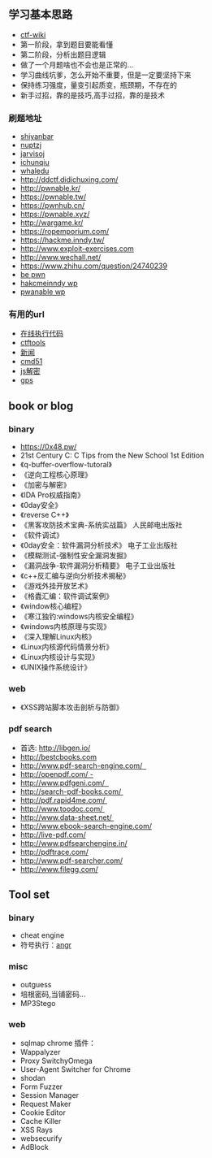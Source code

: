 ## 学习基本思路

* [ctf-wiki](https://ctf-wiki.github.io/ctf-wiki/)
* 第一阶段，拿到题目要能看懂
* 第二阶段，分析出题目逻辑
* 做了一个月题啥也不会也是正常的...
* 学习曲线坑爹，怎么开始不重要，但是一定要坚持下来
* 保持练习强度，量变引起质变，瓶颈期，不存在的
* 新手过招，靠的是技巧,高手过招，靠的是技术

### 刷题地址
- [shiyanbar](http://www.shiyanbar.com/ctf/)
- [nuptzj](http://ctf.nuptzj.cn/)
- [jarvisoj](https://www.jarvisoj.com/)
- [ichunqiu](https://www.ichunqiu.com/competition)
- [whaledu](http://www.whaledu.com/)
- http://ddctf.didichuxing.com/
- http://pwnable.kr/
- https://pwnable.tw/
- https://pwnhub.cn/
- https://pwnable.xyz/
- http://wargame.kr/
- https://ropemporium.com/
- https://hackme.inndy.tw/
- http://www.exploit-exercises.com
- http://www.wechall.net/
- https://www.zhihu.com/question/24740239
- [be pwn](https://haveibeenpwned.com/)
- [hakcmeinndy wp](http://carlstar.club/)
- [pwanable wp](https://bbs.ichunqiu.com/thread-46026-1-1.html)

### 有用的url
- [在线执行代码](https://www.dooccn.com)
- [ctftools](https://www.ctftools.com/down)
- [新闻](https://www.sitedirsec.com/)
- [cmd51](http://www.xmd5.org/)
- [js解密](http://tmxk.org/jother/)
- [gps](http://www.gpsspg.com/bs.htm)

## book or blog

### binary
- https://0x48.pw/
- 21st Century C: C Tips from the New School 1st Edition
- 《q-buffer-overflow-tutoral》
- 《逆向工程核心原理》
- 《加密与解密》
- 《IDA Pro权威指南》
- 《0day安全》
- 《reverse C++》
- 《黑客攻防技术宝典-系统实战篇》 人民邮电出版社
- 《软件调试》
- 《0day安全：软件漏洞分析技术》 电子工业出版社
- 《模糊测试-强制性安全漏洞发掘》
- 《漏洞战争-软件漏洞分析精要》 电子工业出版社
- 《c++反汇编与逆向分析技术揭秘》
- 《游戏外挂开放艺术》
- 《格蠹汇编：软件调试案例》
- 《window核心编程》
- 《寒江独钓:windows内核安全编程》
- 《windows内核原理与实现》
- 《深入理解Linux内核》
- 《Linux内核源代码情景分析》
- 《Linux内核设计与实现》
- 《UNIX操作系统设计》 

### web 
- 《XSS跨站脚本攻击剖析与防御》

### pdf search
- 首选: http://libgen.io/
- http://bestcbooks.com
- http://www.pdf-search-engine.com/  
- http://openpdf.com/ - 
- http://www.pdfgeni.com/  
- http://search-pdf-books.com/ 
- http://pdf.rapid4me.com/ 
- http://www.toodoc.com/ 
- http://www.data-sheet.net/ 
- http://www.ebook-search-engine.com/
- http://live-pdf.com/
- http://www.pdfsearchengine.in/
- http://pdftrace.com/
- http://www.pdf-searcher.com/
- http://www.filegg.com/

## Tool set

### binary
- cheat engine
- 符号执行：[angr](https://docs.angr.io)

### misc
- outguess 
- 培根密码,当铺密码...
- MP3Stego 

### web
- sqlmap
chrome 插件：
- Wappalyzer
- Proxy SwitchyOmega
- User-Agent Switcher for Chrome
- shodan
- Form Fuzzer
- Session Manager
- Request Maker
- Cookie Editor
- Cache Killer
- XSS Rays
- websecurify
- AdBlock